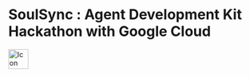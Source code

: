# SoulSync : Agent Development Kit Hackathon with Google Cloud

<a href="https://medium.com/@saisamyuktha.n/adk-c16f53f624fc" target="_blank">
  <img src="https://www.google.com/url?sa=i&url=https%3A%2F%2Fwww.iconfinder.com%2Ficons%2F5296526%2Farticle_blog_medium_post_medium_logo_icon&psig=AOvVaw1RmujY5UtKkVOj1BgsyBkc&ust=1750814042679000&source=images&cd=vfe&opi=89978449&ved=0CBUQjRxqFwoTCMCq493wiI4DFQAAAAAdAAAAABA7" alt="Icon" width="40"/>
</a>

